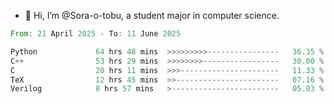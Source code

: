 - 👋 Hi, I’m @Sora-o-tobu, a student major in computer science.

<!--START_SECTION:waka-->

```rust
From: 21 April 2025 - To: 11 June 2025

Python             64 hrs 48 mins  >>>>>>>>>----------------   36.35 %
C++                53 hrs 29 mins  >>>>>>>>-----------------   30.00 %
C                  20 hrs 11 mins  >>>----------------------   11.33 %
TeX                12 hrs 45 mins  >>-----------------------   07.16 %
Verilog            8 hrs 57 mins   >------------------------   05.03 %
```

<!--END_SECTION:waka-->

<!---
<img align='center' src='https://raw.githubusercontent.com/Sora-o-tobu/Sora-o-tobu/main/OneLastSora.png' width='410px'>
--->
<!---
Sora-o-tobu/Sora-o-tobu is a ✨ special ✨ repository because its `README.md` (this file) appears on your GitHub profile.
You can click the Preview link to take a look at your changes.
--->
